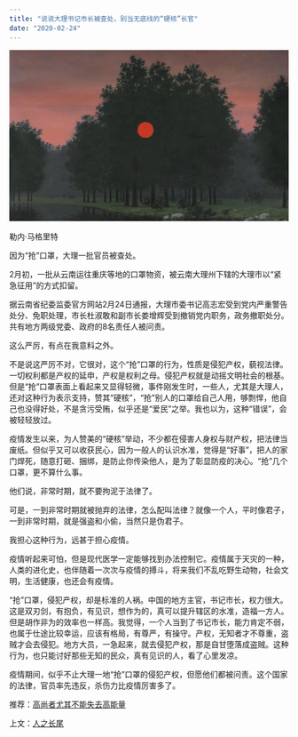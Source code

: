 ```yaml
---
title: "说说大理书记市长被查处，别当无底线的“硬核”长官"
date: "2020-02-24"
---
```


  

![连岳文章](images/连岳文章picture-26.jpg)

勒内·马格里特

  

因为“抢”口罩，大理一批官员被查处。  

  

2月初，一批从云南运往重庆等地的口罩物资，被云南大理州下辖的大理市以“紧急征用”的方式扣留。

  

据云南省纪委监委官方网站2月24日通报，大理市委书记高志宏受到党内严重警告处分、免职处理，市长杜淑敢和副市长娄增辉受到撤销党内职务，政务撤职处分。共有地方两级党委、政府的8名责任人被问责。

  

这么严厉，有点在我意料之外。

  

不是说这严厉不对，它很对，这个“抢”口罩的行为，性质是侵犯产权，藐视法律。一切权利都是产权的延申，产权是权利之母。侵犯产权就是动摇文明社会的根基。但是“抢”口罩表面上看起来又显得轻微，事件刚发生时，一些人，尤其是大理人，还对这种行为表示支持，赞其“硬核”，“抢”别人的口罩给自己人用，够剽悍，他自己也没得好处，不是贪污受贿，似乎还是“爱民”之举。我也以为，这种“错误”，会被轻轻放过。

  

疫情发生以来，为人赞美的“硬核”举动，不少都在侵害人身权与财产权，把法律当废纸。但似乎又可以收获民心，因为一般人的认识水准，觉得是“好事”，把人的家门焊死，随意打砸、捆绑，是防止你传染他人，是为了彰显防疫的决心。“抢”几个口罩，更不算什么事。

  

他们说，非常时期，就不要拘泥于法律了。

  

可是，一到非常时期就被抛弃的法律，怎么配叫法律？就像一个人，平时像君子，一到非常时期，就是强盗和小偷，当然只是伪君子。

  

我担心这种行为，远甚于担心疫情。

  

疫情听起来可怕，但是现代医学一定能够找到办法控制它。疫情属于天灾的一种，人类的进化史，也伴随着一次次与疫情的搏斗，将来我们不乱吃野生动物，社会文明，生活健康，也还会有疫情。

  

“抢”口罩，侵犯产权，却是标准的人祸。中国的地方主官，书记市长，权力很大。这是双刃剑，有抱负，有见识，想作为的，真可以提升辖区的水准，造福一方人。但是胡作非为的效率也一样高。我觉得，一个人当到了书记市长，能力肯定不弱，也属于仕途比较幸运，应该有格局，有尊严，有操守。产权，无知者才不尊重，盗贼才会去侵犯。地方大员，一急起来，就去侵犯产权，那是自甘堕落成盗贼。这种行为，也只能讨好那些无知的民众，真有见识的人，看了心里发凉。

  

疫情期间，似乎不止大理一地“抢”口罩的侵犯产权，但愿他们都被问责。这个国家的法律，官员率先违反，杀伤力比疫情厉害多了。 

  

推荐：[高尚者尤其不能失去高能量](http://mp.weixin.qq.com/s?__biz=MjM5NDU0Mjk2MQ==&mid=2651632989&idx=1&sn=27c161e3bf5bbe10d98d1766f683bee8&chksm=bd7e31438a09b8551bf54a6a02123b01fd39b3b95005effb1ec96b29d85d454ce7ae231c4c8b&scene=21#wechat_redirect)  

上文：[人之长尾](http://mp.weixin.qq.com/s?__biz=MjM5NDU0Mjk2MQ==&mid=2651637517&idx=1&sn=8d5a0e1070a2fcdf3165c1e69f70ffb1&chksm=bd7e43138a09ca05d4ecdbbf0f1a1456f79de44a513b7dfa4edf59f2174d4ed85944b019310e&scene=21#wechat_redirect)
